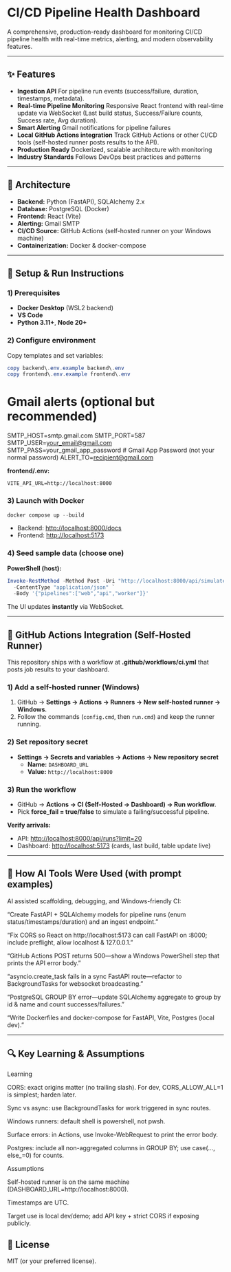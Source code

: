 # CI/CD Pipeline Health Dashboard

A comprehensive, production-ready dashboard for monitoring CI/CD pipeline health with real-time metrics, alerting, and modern observability features.

---

## ✨ Features

- **Ingestion API**  For pipeline run events (success/failure, duration, timestamps, metadata).
- **Real-time Pipeline Monitoring** Responsive React frontend with real-time update via WebSocket (Last build status, Success/Failure counts, Success rate, Avg duration).
- **Smart Alerting** Gmail notifications for pipeline failures
- **Local GitHub Actions integration**  Track GitHub Actions or other CI/CD tools (self-hosted runner posts results to the API).
- **Production Ready** Dockerized, scalable architecture with monitoring
- **Industry Standards** Follows DevOps best practices and patterns

---

## 🧱 Architecture

- **Backend:** Python (FastAPI), SQLAlchemy 2.x
- **Database:** PostgreSQL (Docker)
- **Frontend:** React (Vite)
- **Alerting:** Gmail SMTP
- **CI/CD Source:** GitHub Actions (self-hosted runner on your Windows machine)
- **Containerization:** Docker & docker-compose

---

## 🚀 Setup & Run Instructions

### 1) Prerequisites
- **Docker Desktop** (WSL2 backend)
- **VS Code**
- **Python 3.11+**, **Node 20+**

### 2) Configure environment
Copy templates and set variables:

```powershell
copy backend\.env.example backend\.env
copy frontend\.env.example frontend\.env
```

# Gmail alerts (optional but recommended)
SMTP_HOST=smtp.gmail.com
SMTP_PORT=587
SMTP_USER=your_email@gmail.com
SMTP_PASS=your_gmail_app_password   # Gmail App Password (not your normal password)
ALERT_TO=recipient@gmail.com

**frontend/.env:**
```env
VITE_API_URL=http://localhost:8000
```

### 3) Launch with Docker

```powershell
docker compose up --build
```
- Backend: <http://localhost:8000/docs> 
- Frontend: <http://localhost:5173>

### 4) Seed sample data (choose one)

**PowerShell (host):**
```powershell
Invoke-RestMethod -Method Post -Uri "http://localhost:8000/api/simulate?count=20&fail_rate=0.35" `
  -ContentType "application/json" `
  -Body '{"pipelines":["web","api","worker"]}'
```
The UI updates **instantly** via WebSocket.

---

## 🤖 GitHub Actions Integration (Self-Hosted Runner)

This repository ships with a workflow at **.github/workflows/ci.yml** that posts job results to your dashboard.

### 1) Add a self-hosted runner (Windows)
1. GitHub → **Settings → Actions → Runners → New self-hosted runner → Windows**.
2. Follow the commands (`config.cmd`, then `run.cmd`) and keep the runner running.

### 2) Set repository secret
- **Settings → Secrets and variables → Actions → New repository secret**
  - **Name:** `DASHBOARD_URL`
  - **Value:** `http://localhost:8000`

### 3) Run the workflow
- GitHub → **Actions → CI (Self-Hosted -> Dashboard) → Run workflow**.
- Pick **force_fail = true/false** to simulate a failing/successful pipeline.

**Verify arrivals:**  
- API: <http://localhost:8000/api/runs?limit=20>  
- Dashboard: <http://localhost:5173> (cards, last build, table update live)

---

## 🤖 How AI Tools Were Used (with prompt examples)
AI assisted scaffolding, debugging, and Windows-friendly CI:

“Create FastAPI + SQLAlchemy models for pipeline runs (enum status/timestamps/duration) and an ingest endpoint.”

“Fix CORS so React on http://localhost:5173
 can call FastAPI on :8000; include preflight, allow localhost & 127.0.0.1.”

“GitHub Actions POST returns 500—show a Windows PowerShell step that prints the API error body.”

“asyncio.create_task fails in a sync FastAPI route—refactor to BackgroundTasks for websocket broadcasting.”

“PostgreSQL GROUP BY error—update SQLAlchemy aggregate to group by id & name and count successes/failures.”

“Write Dockerfiles and docker-compose for FastAPI, Vite, Postgres (local dev).”

---
## 🔍 Key Learning & Assumptions
Learning

CORS: exact origins matter (no trailing slash). For dev, CORS_ALLOW_ALL=1 is simplest; harden later.

Sync vs async: use BackgroundTasks for work triggered in sync routes.

Windows runners: default shell is powershell, not pwsh.

Surface errors: in Actions, use Invoke-WebRequest to print the error body.

Postgres: include all non-aggregated columns in GROUP BY; use case(..., else_=0) for counts.

Assumptions

Self-hosted runner is on the same machine (DASHBOARD_URL=http://localhost:8000).

Timestamps are UTC.

Target use is local dev/demo; add API key + strict CORS if exposing publicly.


## 📄 License

MIT (or your preferred license).
